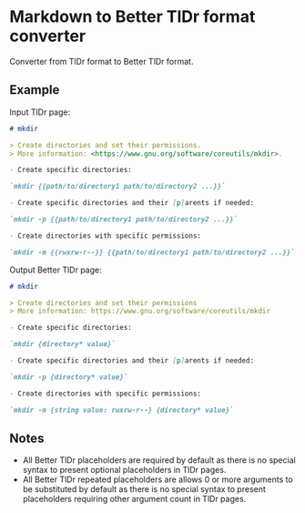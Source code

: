 # Markdown to Better TlDr format converter

Converter from TlDr format to Better TlDr format.

## Example

Input TlDr page:

```md
# mkdir

> Create directories and set their permissions.
> More information: <https://www.gnu.org/software/coreutils/mkdir>.

- Create specific directories:

`mkdir {{path/to/directory1 path/to/directory2 ...}}`

- Create specific directories and their [p]arents if needed:

`mkdir -p {{path/to/directory1 path/to/directory2 ...}}`

- Create directories with specific permissions:

`mkdir -m {{rwxrw-r--}} {{path/to/directory1 path/to/directory2 ...}}`
```

Output Better TlDr page:

```md
# mkdir

> Create directories and set their permissions
> More information: https://www.gnu.org/software/coreutils/mkdir

- Create specific directories:

`mkdir {directory* value}`

- Create specific directories and their [p]arents if needed:

`mkdir -p {directory* value}`

- Create directories with specific permissions:

`mkdir -m {string value: rwxrw-r--} {directory* value}`
```

## Notes

- All Better TlDr placeholders are required by default as there is no special syntax
  to present optional placeholders in TlDr pages.
- All Better TlDr repeated placeholders are allows 0 or more arguments to be substituted
  by default as there is no special syntax to present placeholders requiring other
  argument count in TlDr pages.
